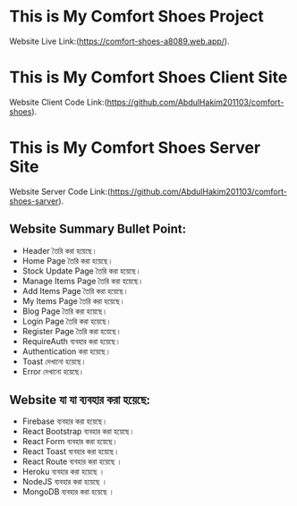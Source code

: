 # This is My Comfort Shoes Project

Website Live Link:(https://comfort-shoes-a8089.web.app/).

# This is My Comfort Shoes Client Site

Website Client Code Link:(https://github.com/AbdulHakim201103/comfort-shoes).
# This is My Comfort Shoes Server Site

Website Server Code Link:(https://github.com/AbdulHakim201103/comfort-shoes-sarver).

## Website Summary Bullet Point:

* Header তৈরি করা হয়েছে।
* Home Page তৈরি করা হয়েছে।
* Stock Update Page তৈরি করা হয়েছে।
* Manage Items Page তৈরি করা হয়েছে।
* Add Items Page তৈরি করা হয়েছে।
* My Items Page তৈরি করা হয়েছে।
* Blog Page তৈরি করা হয়েছে।
* Login Page তৈরি করা হয়েছে।
* Register Page তৈরি করা হয়েছে।
* RequireAuth ব্যবহার করা হয়েছে।
* Authentication করা হয়েছে।
* Toast দেখানো হয়েছে।
* Error দেখানো হয়েছে।

## Website যা যা ব্যবহার করা হয়েছে:

* Firebase ব্যবহার করা হয়েছে।
* React Bootstrap ব্যবহার করা হয়েছে।
* React Form ব্যবহার করা হয়েছে।
* React Toast ব্যবহার করা হয়েছে।
* React Route ব্যবহার করা হয়েছে ।
* Heroku ব্যবহার করা হয়েছে ।
* NodeJS ব্যবহার করা হয়েছে ।
* MongoDB ব্যবহার করা হয়েছে ।
